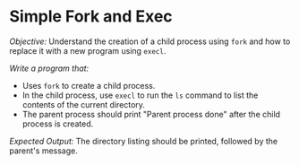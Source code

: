 # **Simple Fork and Exec**

*Objective:* Understand the creation of a child process using `fork` and how to replace it with a new program using `execl`.

*Write a program that:*
* Uses `fork` to create a child process.
* In the child process, use `execl` to run the `ls` command to list the contents of the current directory.
* The parent process should print "Parent process done" after the child process is created.

*Expected Output:* The directory listing should be printed, followed by the parent's message.